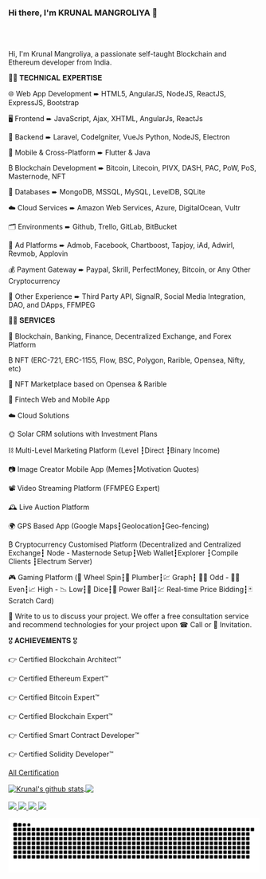 ### Hi there, I'm KRUNAL MANGROLIYA 👋

<br />
<br />

Hi, I'm Krunal Mangroliya, a passionate self-taught Blockchain and Ethereum developer from India.

🧑‍💻 𝐓𝐄𝐂𝐇𝐍𝐈𝐂𝐀𝐋 𝐄𝐗𝐏𝐄𝐑𝐓𝐈𝐒𝐄

🌐  Web App Development ➨ HTML5, AngularJS, NodeJS, ReactJS, ExpressJS, Bootstrap

🖥️  Frontend ➨ JavaScript, Ajax, XHTML, AngularJs, ReactJs

🔌  Backend ➨ Laravel, CodeIgniter, VueJs Python, NodeJS, Electron

📱  Mobile & Cross-Platform ➨ Flutter & Java

₿  Blockchain Development ➨ Bitcoin, Litecoin, PIVX, DASH, PAC, PoW, PoS, Masternode, NFT

🛅  Databases ➨ MongoDB, MSSQL, MySQL, LevelDB, SQLite

☁️  Cloud Services ➨ Amazon Web Services, Azure, DigitalOcean, Vultr

🗂️  Environments ➨ Github, Trello, GitLab, BitBucket

📣  Ad Platforms ➨ Admob, Facebook, Chartboost, Tapjoy, iAd, Adwirl, Revmob, Applovin

💰  Payment Gateway ➨ Paypal, Skrill, PerfectMoney, Bitcoin, or Any Other Cryptocurrency

🎎  Other Experience ➨ Third Party API, SignalR, Social Media Integration, DAO, and DApps, FFMPEG 


🧑‍💼 𝐒𝐄𝐑𝐕𝐈𝐂𝐄𝐒

🏦  Blockchain, Banking, Finance, Decentralized Exchange, and Forex Platform

 ₿ NFT (ERC-721, ERC-1155, Flow, BSC, Polygon, Rarible, Opensea, Nifty, etc)

💸  NFT Marketplace based on Opensea & Rarible

🏧  Fintech Web and Mobile App 

☁️  Cloud Solutions

🌞  Solar CRM solutions with Investment Plans

⛓️  Multi-Level Marketing Platform (Level ┇Direct ┇Binary Income)

📷  Image Creator Mobile App (Memes┇Motivation Quotes)

📽️  Video Streaming Platform (FFMPEG Expert)

🕰️  Live Auction Platform

🌍  GPS Based App (Google Maps┇Geolocation┇Geo-fencing)

₿   Cryptocurrency Customised Platform (Decentralized and Centralized Exchange┇ Node - Masternode Setup┇Web Wallet┇Explorer ┇Compile Clients ┇Electrum Server)

🎮  Gaming Platform (🎡 Wheel Spin┇🚰 Plumber┇💹 Graph┇ 👦🏻 Odd - 👧🏻 Even┇📈 High - 📉 Low┇🎲 Dice┇🎱 Power Ball┇💹 Real-time Price Bidding┇🃏 Scratch Card)

📝 Write to us to discuss your project. We offer a free consultation service and recommend technologies for your project upon ☎ Call or 💬 Invitation. 


🎖️ 𝐀𝐂𝐇𝐈𝐄𝐕𝐄𝐌𝐄𝐍𝐓𝐒 🎖️


👉 Certified Blockchain Architect™

👉 Certified Ethereum Expert™

👉 Certified Bitcoin Expert™

👉 Certified Blockchain Expert™

👉 Certified Smart Contract Developer™

👉 Certified Solidity Developer™

[All Certification](https://www.credential.net/profile/krunalmangroliya779607/wallet)

<a href="#">
  <img align="center" src="https://github-readme-stats-anuraghazra1.vercel.app/api?username=krunalmangroliya&show_icons=true&include_all_commits=true&theme=material-palenight" alt="Krunal's github stats" />
</a>
<a href="#">
  <!-- Change the `github-readme-stats.vercel.app` to `github-readme-stats.vercel.app`  -->
  <img align="center" src="https://github-readme-stats.vercel.app/api/top-langs/?username=krunalmangroliya&layout=compact&theme=material-palenight" />
</a>


<br />
<br />

<div> 
  <a href="https://www.instagram.com/raininfotechprivatelimited/" target="_blank">
    <img src="https://img.shields.io/badge/-Instagram-%23E4405F?style=for-the-badge&logo=instagram&logoColor=white" target="_blank">
  </a>
  <a href="https://www.facebook.com/RainInfotech/" target="_blank">
    <img src="https://img.shields.io/badge/-Facebook-4267B2?style=for-the-badge&logo=instagram&logoColor=white" target="_blank">
  </a>
  <a href = "mailto:krunal@raininfotech.in">
    <img src="https://img.shields.io/badge/-Gmail-%23333?style=for-the-badge&logo=gmail&logoColor=white" target="_blank">
  </a>
  <a href="https://www.linkedin.com/in/krunalmangroliya/?locale=en_US" target="_blank">
    <img src="https://img.shields.io/badge/-LinkedIn-%230077B5?style=for-the-badge&logo=linkedin&logoColor=white" target="_blank">
  </a> 

![Snake animation](https://github.com/krunalmangroliya/krunalmangroliya/blob/main/assets/github-contribution-grid-snake.svg)

</div>
